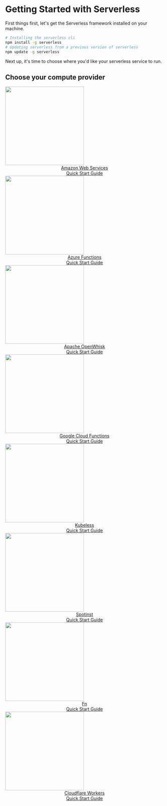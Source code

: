 <!--
title: Serverless Getting Started Guide
menuText: Getting Started
layout: Doc
menuOrder: 0
menuItems:
  - {menuText: AWS Guide, path: /framework/docs/providers/aws/guide/quick-start}
  - {menuText: Azure Functions Guide, path: /framework/docs/providers/azure/guide/quick-start}
  - {menuText: Apache OpenWhisk Guide, path: /framework/docs/providers/openwhisk/guide/quick-start}
  - {menuText: Google Functions Guide, path: /framework/docs/providers/google/guide/quick-start}
  - {menuText: Kubeless Guide, path: /framework/docs/providers/kubeless/guide/quick-start}
  - {menuText: Spotinst Guide, path: /framework/docs/providers/spotinst/guide/quick-start}
  - {menuText: Fn Guide, path: /framework/docs/providers/fn/guide/quick-start}
  - {menuText: Cloudflare Workers Guide, path: /framework/docs/providers/cloudflare/guide/quick-start}
-->

# Getting Started with Serverless

First things first, let's get the Serverless framework installed on your machine.

```bash
# Installing the serverless cli
npm install -g serverless
# Updating serverless from a previous version of serverless
npm update -g serverless
```

Next up, it's time to choose where you'd like your serverless service to run.

## Choose your compute provider

<div class="docsSections">
  <a href="/framework/docs/providers/aws/guide/quick-start">
    <div class="docsSection">
      <div class="docsSectionHeader">
        <img src="https://s3-us-west-2.amazonaws.com/assets.site.serverless.com/images/aws-black.png" width="250"
          draggable="false" />
      </div>
      <div style="text-align:center;">
        <span>Amazon Web Services<br />Quick Start Guide</span>
      </div>
    </div>
  </a>
  <a href="/framework/docs/providers/azure/guide/quick-start">
    <div class="docsSection">
      <div class="docsSectionHeader">
        <img src="https://s3-us-west-2.amazonaws.com/assets.site.serverless.com/images/azure-black.png" width="250"
          draggable="false" />
      </div>
      <div style="text-align:center;">
        <span>Azure Functions<br />Quick Start Guide</span>
      </div>
    </div>
  </a>
  <a href="/framework/docs/providers/openwhisk/guide/quick-start">
    <div class="docsSection">
      <div class="docsSectionHeader">
        <img src="https://s3-us-west-2.amazonaws.com/assets.site.serverless.com/images/openwhisk-black.png" width="250"
          draggable="false" />
      </div>
      <div style="text-align:center;">
        <span>Apache OpenWhisk<br />Quick Start Guide</span>
      </div>
    </div>
  </a>
  <a href="/framework/docs/providers/google/guide/quick-start">
    <div class="docsSection">
      <div class="docsSectionHeader">
        <img src="https://s3-us-west-2.amazonaws.com/assets.site.serverless.com/images/gcf-black.png" width="250"
          draggable="false" />
      </div>
      <div style="text-align:center;">
        <span>Google Cloud Functions<br />Quick Start Guide</span>
      </div>
    </div>
  </a>
  <a href="/framework/docs/providers/kubeless/guide/quick-start">
    <div class="docsSection">
      <div class="docsSectionHeader">
        <img src="https://s3-us-west-2.amazonaws.com/assets.site.serverless.com/docs/kubeless-logos-black.png"
          width="250" draggable="false" />
      </div>
      <div style="text-align:center;">
        <span>Kubeless<br />Quick Start Guide</span>
      </div>
    </div>
  </a>
  <a href="/framework/docs/providers/spotinst/guide/quick-start">
    <div class="docsSection">
      <div class="docsSectionHeader">
        <img src="https://s3-us-west-2.amazonaws.com/assets.site.serverless.com/docs/spotinst-logos-black-small.png"
          width="250" draggable="false" />
      </div>
      <div style="text-align:center;">
        <span>Spotinst<br />Quick Start Guide</span>
      </div>
    </div>
  </a>
  <a href="/framework/docs/providers/fn/guide/quick-start">
    <div class="docsSection">
      <div class="docsSectionHeader">
        <img src="https://s3-us-west-2.amazonaws.com/assets.site.serverless.com/docs/fn-logo-black.png" width="250"
          draggable="false" />
      </div>
      <div style="text-align:center;">
        <span>Fn<br />Quick Start Guide</span>
      </div>
    </div>
  </a>
  <a href="/framework/docs/providers/cloudflare/guide/quick-start">
    <div class="docsSection">
      <div class="docsSectionHeader">
        <img src="https://s3-us-west-2.amazonaws.com/assets.site.serverless.com/docs/cloudflare/cf-logo-v-dark-gray.png"
          width="250" draggable="false" />
      </div>
      <div style="text-align:center;">
        <span>Cloudflare Workers<br />Quick Start Guide</span>
      </div>
    </div>
  </a>
</div>

